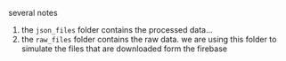 several notes

1. the `json_files` folder contains the processed data...
2. the `raw_files` folder contains the raw data. we are using this folder to simulate the files that are downloaded 
form the firebase